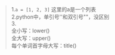 >1.`a = [1, 2, 3]` 这里的a是一个列表  
>2.python中，单引号''和双引号""，没区别  
>3.  
>全小写：lower()  
>全大写：upper()  
>每个单词首字母大写：title()  

